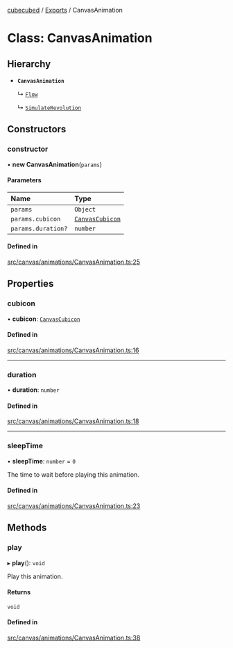 [cubecubed](/reference/README.md) / [Exports](/reference/modules.md) / CanvasAnimation

# Class: CanvasAnimation

## Hierarchy

- **`CanvasAnimation`**

  ↳ [`Flow`](/reference/classes/Flow.md)

  ↳ [`SimulateRevolution`](/reference/classes/SimulateRevolution.md)

## Constructors

### constructor

• **new CanvasAnimation**(`params`)

#### Parameters

| Name | Type |
| :------ | :------ |
| `params` | `Object` |
| `params.cubicon` | [`CanvasCubicon`](/reference/classes/CanvasCubicon.md) |
| `params.duration?` | `number` |

#### Defined in

[src/canvas/animations/CanvasAnimation.ts:25](https://github.com/imaphatduc/cubecubed/blob/0fd2007/src/canvas/animations/CanvasAnimation.ts#L25)

## Properties

### cubicon

• **cubicon**: [`CanvasCubicon`](/reference/classes/CanvasCubicon.md)

#### Defined in

[src/canvas/animations/CanvasAnimation.ts:16](https://github.com/imaphatduc/cubecubed/blob/0fd2007/src/canvas/animations/CanvasAnimation.ts#L16)

___

### duration

• **duration**: `number`

#### Defined in

[src/canvas/animations/CanvasAnimation.ts:18](https://github.com/imaphatduc/cubecubed/blob/0fd2007/src/canvas/animations/CanvasAnimation.ts#L18)

___

### sleepTime

• **sleepTime**: `number` = `0`

The time to wait before playing this animation.

#### Defined in

[src/canvas/animations/CanvasAnimation.ts:23](https://github.com/imaphatduc/cubecubed/blob/0fd2007/src/canvas/animations/CanvasAnimation.ts#L23)

## Methods

### play

▸ **play**(): `void`

Play this animation.

#### Returns

`void`

#### Defined in

[src/canvas/animations/CanvasAnimation.ts:38](https://github.com/imaphatduc/cubecubed/blob/0fd2007/src/canvas/animations/CanvasAnimation.ts#L38)
